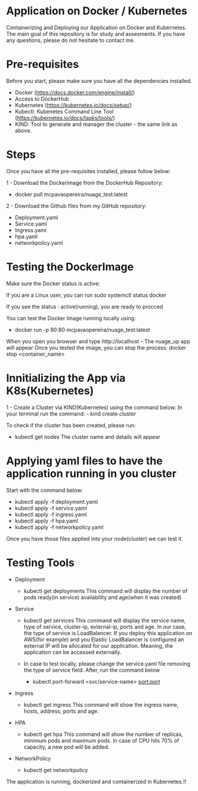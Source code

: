 # Application on Docker / Kubernetes
Containerizing and Deploying our Application on Docker and Kubernetes. 
The main goal of this repository is for study and assesments. 
If you have any questions, please do not hesitate to contact me.

# Pre-requisites 
Before you start, please make sure you have all the dependencies installed.
- Docker (https://docs.docker.com/engine/install/)
- Access to DockerHub
- Kubernetes (https://kubernetes.io/docs/setup/)
- Kubectl: Kubenetes Command Line Tool (https://kubernetes.io/docs/tasks/tools/)
- KIND: Tool to generate and manager the cluster - the same link as above.

# Steps
Once you have all the pre-requisites installed, please follow below:

1 - Download the Dockerimage from the DockerHub Repository:
- docker pull mcpavaopereira/nuage_test:latest
  
2 - Download the Github files from my GitHub repository:
- Deployment.yaml
- Service.yaml
- Ingress.yaml
- hpa.yaml
- networkpolicy.yaml

# Testing the DockerImage 

Make sure the Docker status is active:

If you are a Linux user, you can run 
sudo systemctl status docker 

If you see the status : active(running), you are ready to procced

You can test the Docker Image running locally using: 
- docker run -p 80:80 mcpavaopereira/nuage_test:latest

When you open you browser and type http://localhost - The nuage_up app will appear
Once you tested the image, you can stop the process:
    docker stop <container_name>

# Innitializing the App via K8s(Kubernetes)

1 - Create a Cluster via KIND(Kubernetes) using the command below:
In your terminal run the command: - kind create cluster

 To check if the cluster has been created, please run:
- kubectl get nodes
The cluster name and details will appear

# Applying yaml files to have the application running in you cluster

Start with the command below:

- kubectl apply -f deployment.yaml
- kubectl apply -f service.yaml
- kubectl apply -f ingress.yaml
- kubectl apply -f hpa.yaml
- kubectl apply -f networkpolicy.yaml

Once you have those files applied into your node(cluster) we can test it.

# Testing Tools
- Deployment
  - kubectl get deployments
    This command will display the number of pods ready(in service) availability and age(when it was created)

- Service
  - kubectl get services
    This command will display the service name, type of service, cluster-ip, external-ip, ports and age.
    In our case, the type of service is LoadBalancer. If you deploy this application on AWS(for example) and you Elastic LoadBalancer is configured
    an external IP will be allocated for our application. Meaning, the application can be accessed externally.

  - In case to test locally, please change the service.yaml file removing the type of service field. After, run the command below
    - kubectl port-forward <svc/service-name> <port:port>

- Ingress
  - kubectl get ingress
    This command will show the ingress name, hosts, address, ports and age.

- HPA
  - kubectl get hpa
    This command will show the number of replicas, minimum pods and maximum pods. In case of CPU hits 70% of capacity, a new pod will be added.
 
- NetworkPolicy
  - kubectl get networkpolicy

The application is running, dockerized and containerized in Kubernetes.!!



